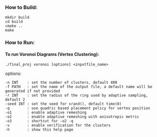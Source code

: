### How to Build:

```
mkdir build
cd build
cmake ..
make
```

### How to Run:

#### To run Voronoi Diagrams (Vertex Clustering):

```
./final_proj voronoi [options] <inputfile_name> 
```

options:
```
-n INT    : set the number of clusters, default 400
-f PATH   : set the name of the output file, a default name will be generated if not provided
-r INT    : set the radius of the ring used by adaptive sampling, default 2
-seed INT : set the seed for srand(), default time(0)
-q        : use quadric based placement policy for vertex position
-o1       : enable adaptive remeshing
-o2       : enable adaptive remeshing with anisotropic metric
-o3       : shortcut for -o2 -q
-v        : enable verification for the clusters
-h        : show this help page
```

